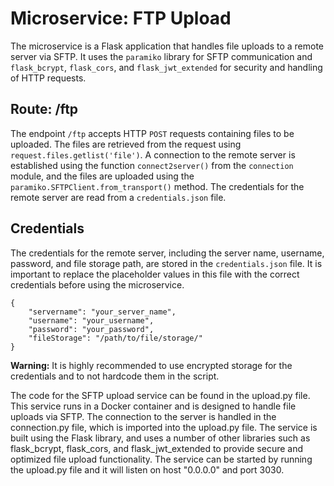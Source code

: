 # Microservice: FTP Upload 

The microservice is a Flask application that handles file uploads to a remote server via SFTP. It uses the `paramiko` library for SFTP communication and `flask_bcrypt`, `flask_cors`, and `flask_jwt_extended` for security and handling of HTTP requests.

## Route: /ftp

The endpoint `/ftp` accepts HTTP `POST` requests containing files to be uploaded. The files are retrieved from the request using `request.files.getlist('file')`. A connection to the remote server is established using the function `connect2server()` from the `connection` module, and the files are uploaded using the `paramiko.SFTPClient.from_transport()` method. The credentials for the remote server are read from a `credentials.json` file.

## Credentials

The credentials for the remote server, including the server name, username, password, and file storage path, are stored in the `credentials.json` file. It is important to replace the placeholder values in this file with the correct credentials before using the microservice.

```
{
    "servername": "your_server_name",
    "username": "your_username",
    "password": "your_password",
    "fileStorage": "/path/to/file/storage/"
}
```

**Warning:** It is highly recommended to use encrypted storage for the credentials and to not hardcode them in the script.


The code for the SFTP upload service can be found in the upload.py file. This service runs in a Docker container and is designed to handle file uploads via SFTP. The connection to the server is handled in the connection.py file, which is imported into the upload.py file. The service is built using the Flask library, and uses a number of other libraries such as flask_bcrypt, flask_cors, and flask_jwt_extended to provide secure and optimized file upload functionality. The service can be started by running the upload.py file and it will listen on host "0.0.0.0" and port 3030.